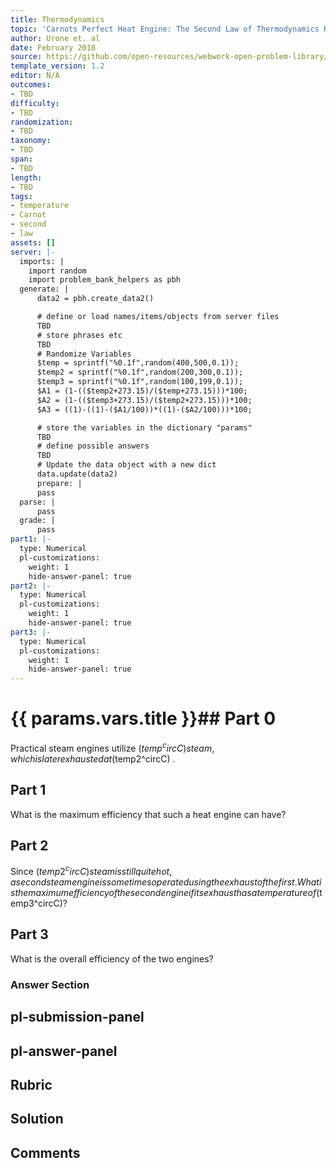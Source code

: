 ```yaml
---
title: Thermodynamics
topic: 'Carnots Perfect Heat Engine: The Second Law of Thermodynamics Restated'
author: Urone et. al
date: February 2018
source: https://github.com/open-resources/webwork-open-problem-library/tree/master/Contrib/BrockPhysics/College_Physics_Urone/15.Thermodynamics/Carnots_Perfect_Heat_Engine_The_Second_Law_of_Thermodynamics_Restated/NU_U17-15-04-005.pg
template_version: 1.2
editor: N/A
outcomes:
- TBD
difficulty:
- TBD
randomization:
- TBD
taxonomy:
- TBD
span:
- TBD
length:
- TBD
tags:
- temperature
- Carnot
- second
- law
assets: []
server: |-
  imports: |
    import random
    import problem_bank_helpers as pbh
  generate: |
      data2 = pbh.create_data2()

      # define or load names/items/objects from server files
      TBD
      # store phrases etc
      TBD
      # Randomize Variables
      $temp = sprintf("%0.1f",random(400,500,0.1));
      $temp2 = sprintf("%0.1f",random(200,300,0.1));
      $temp3 = sprintf("%0.1f",random(100,199,0.1));
      $A1 = (1-(($temp2+273.15)/($temp+273.15)))*100;
      $A2 = (1-(($temp3+273.15)/($temp2+273.15)))*100;
      $A3 = ((1)-((1)-($A1/100))*((1)-($A2/100)))*100;

      # store the variables in the dictionary "params"
      TBD
      # define possible answers
      TBD
      # Update the data object with a new dict
      data.update(data2)
      prepare: |
      pass
  parse: |
      pass
  grade: |
      pass
part1: |-
  type: Numerical
  pl-customizations:
    weight: 1
    hide-answer-panel: true
part2: |-
  type: Numerical
  pl-customizations:
    weight: 1
    hide-answer-panel: true
part3: |-
  type: Numerical
  pl-customizations:
    weight: 1
    hide-answer-panel: true
---
```


# {{ params.vars.title }}## Part 0 
Practical steam engines utilize ($temp^circC) steam, which is later exhausted at ($temp2^circC) . 
## Part 1 
What is the maximum efficiency that such a heat engine can have? 
## Part 2 
Since ($temp2^circC) steam is still quite hot, a second steam engine is sometimes operated using the exhaust of the first. What is the maximum efficiency of the second engine if its exhaust has a temperature of ($temp3^circC)? 
## Part 3 
What is the overall efficiency of the two engines? 


### Answer Section 


## pl-submission-panel 


## pl-answer-panel 


## Rubric 


## Solution 


## Comments 


